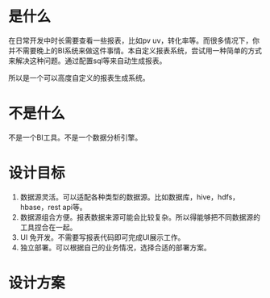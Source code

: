# 是什么

在日常开发中时长需要查看一些报表，比如pv uv，转化率等。而很多情况下，你并不需要晚上的BI系统来做这件事情。本自定义报表系统，尝试用一种简单的方式来解决这种问题。通过配置sql等来自动生成报表。

所以是一个可以高度自定义的报表生成系统。

# 不是什么

不是一个BI工具。不是一个数据分析引擎。

# 设计目标

1. 数据源灵活。可以适配各种类型的数据源。比如数据库，hive，hdfs，hbase，rest api等。
2. 数据源组合方便。报表数据来源可能会比较复杂。所以得能够把不同数据源的工具捏合在一起。
3. UI 免开发。不需要写报表代码即可完成UI展示工作。
4. 独立部署。可以根据自己的业务情况，选择合适的部署方案。

# 设计方案


